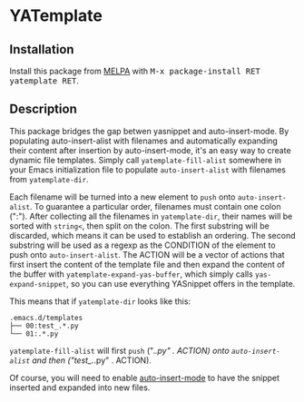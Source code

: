 # YATemplate #

## Installation ##

Install this package from [MELPA][] with <kbd>M-x package-install RET
yatemplate RET</kbd>.

## Description ##

This package bridges the gap betwen yasnippet and auto-insert-mode. By
populating auto-insert-alist with filenames and automatically expanding their
content after insertion by auto-insert-mode, it's an easy way to create
dynamic file templates. Simply call `yatemplate-fill-alist` somewhere in your
Emacs initialization file to populate `auto-insert-alist` with filenames from
`yatemplate-dir`.

Each filename will be turned into a new element to `push` onto
`auto-insert-alist`. To guarantee a particular order, filenames must contain
one colon (":"). After collecting all the filenames in `yatemplate-dir`,
their names will be sorted with `string<`, then split on the colon. The first
substring will be discarded, which means it can be used to establish an
ordering. The second substring will be used as a regexp as the CONDITION of
the element to push onto `auto-insert-alist`. The ACTION will be a vector of
actions that first insert the content of the template file and then expand
the content of the buffer with `yatemplate-expand-yas-buffer`, which simply
calls `yas-expand-snippet`, so you can use everything YASnippet offers in
the template.

This means that if `yatemplate-dir` looks like this:

    .emacs.d/templates
    ├── 00:test_.*.py
    └── 01:.*.py

`yatemplate-fill-alist` will first `push` (".*.py" . ACTION) onto
`auto-insert-alist` and then ("test_.*.py" . ACTION).

Of course, you will need to enable [auto-insert-mode][] to have the snippet
inserted and expanded into new files.

[MELPA]: http://melpa.org "MELPA"

[auto-insert-mode]: https://www.gnu.org/software/emacs/manual/html_node/autotype/Autoinserting.html "auto-insert-mode"


